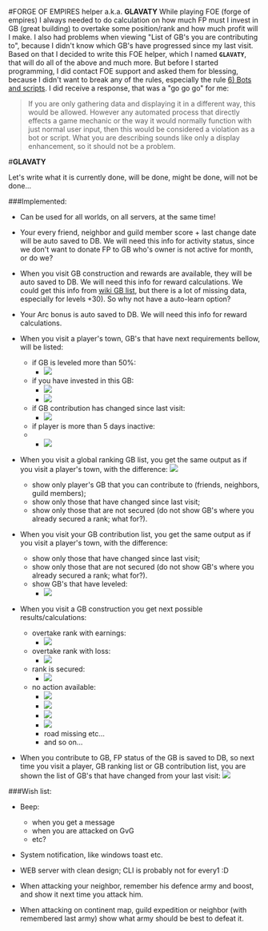 #FORGE OF EMPIRES helper a.k.a. **GLAVATY**
While playing FOE (forge of empires) I always needed to do calculation on how much FP must I invest in GB (great building) to overtake some position/rank and how much profit will I make. I also had problems when viewing "List of GB's you are contributing to", because I didn't know which GB's have progressed since my last visit. Based on that I decided to write this FOE helper, which I named **`GLAVATY`**, that will do all of the above and much more. But before I started programming, I did contact FOE support and asked them for blessing, because I didn't want to break any of the rules, especially the rule [6) Bots and scripts](https://en.forgeofempires.com/page/the_game/rules/). I did receive a response, that was a "go go go" for me:

> If you are only gathering data and displaying it in a different way, this would be allowed. However any automated process that directly effects a game mechanic or the way it would normally function with just normal user input, then this would be considered a violation as a bot or script.
What you are describing sounds like only a display enhancement, so it should not be a problem.

#**GLAVATY**

Let's write what it is currently done, will be done, might be done, will not be done...

###Implemented:

 - Can be used for all worlds, on all servers, at the same time!

 - Your every friend, neighbor and guild member score + last change date will be auto saved to DB. We will need this info for activity status, since we don't want to donate FP to GB who's owner is not active for month, or do we?

 - When you visit GB construction and rewards are available, they will be auto saved to DB. We will need this info for reward calculations. We could get this info from [wiki GB list](http://forgeofempires.wikia.com/wiki/Category:Great_Buildings), but there is a lot of missing data, especially for levels +30). So why not have a auto-learn option?

 - Your Arc bonus is auto saved to DB. We will need this info for reward calculations.

 - When you visit a player's town, GB's that have next requirements bellow, will be listed:
	 - if GB is leveled more than 50%:
		 - ![](http://i.imgur.com/4i7oSpb.png)
	 - if you have invested in this GB:
		 - ![](http://i.imgur.com/gsxZeuz.png)
		 - ![](http://i.imgur.com/NOUfn5U.png)
	 - if GB contribution has changed since last visit:
		 - ![](http://i.imgur.com/kkw6RXv.png)
	 - if player is more than 5 days inactive:
	 - 	 - ![](http://i.imgur.com/NZxLAIz.png)

 - When you visit a global ranking GB list, you get the same output as if you visit a player's town, with the difference:
![](http://i.imgur.com/V4xbBI2.png)
	 - show only player's GB that you can contribute to (friends, neighbors, guild members);
	 - show only those that have changed since last visit;
	 - show only those that are not secured (do not show GB's where you already secured a rank; what for?).

 - When you visit your GB contribution list, you get the same output as if you visit a player's town, with the difference:
	 - show only those that have changed since last visit;
	 - show only those that are not secured (do not show GB's where you already secured a rank; what for?).
	 - show GB's that have leveled:
		 - ![](http://i.imgur.com/5VLayAX.png )

 - When you visit a GB construction you get next possible results/calculations:
	 - overtake rank with earnings:
		 - ![](http://i.imgur.com/rJhkb85.png)
	 - overtake rank with loss:
		 - ![](http://i.imgur.com/PixgJ3z.png)
	 - rank is secured:
		 - ![](http://i.imgur.com/wcrjCCN.png)
	 - no action available:
		 - ![](http://i.imgur.com/1Hkzm3d.png)
		 - ![](http://i.imgur.com/l4Mc8rf.png)
		 - ![](http://i.imgur.com/hnFNk55.png)
		 - ![](http://i.imgur.com/wSNjD11.png)
		 - road missing etc...
		 - and so on...

 - When you contribute to GB, FP status of the GB is saved to DB, so next time you visit a player, GB ranking list or GB contribution list, you are shown the list of GB's that have changed from your last visit:
![](http://i.imgur.com/lmNeWCq.png)


###Wish list:

 - Beep:
	 - when you get a message
	 - when you are attacked on GvG
	 - etc?

 - System notification, like windows toast etc.

 - WEB server with clean design; CLI is probably not for every1 :D
 
 - When attacking your neighbor, remember his defence army and boost, and show it next time you attack him.

 - When attacking on continent map, guild expedition or neighbor (with remembered last army) show what army should be best to defeat it.
